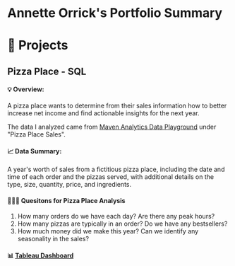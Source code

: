 # Annette Orrick's Portfolio Summary

# 📍 Projects

## Pizza Place - SQL 
#### 💡 Overview: 
A pizza place wants to determine from their sales information how to better increase net income and find actionable insights for the next year. 

The data I analyzed came from [Maven Analytics Data Playground](https://www.mavenanalytics.io/data-playground) under "Pizza Place Sales". 

#### 📈 Data Summary: 
A year's worth of sales from a fictitious pizza place, including the date and time of each order and the pizzas served, with additional details on the type, size, quantity, price, and ingredients.

#### 🙋🏻‍♂️ Quesitons for Pizza Place Analysis 
1. How many orders do we have each day? Are there any peak hours?
2. How many pizzas are typically in an order? Do we have any bestsellers?
3. How much money did we make this year? Can we identify any seasonality in the sales?

#### 📊 [Tableau Dashboard](https://public.tableau.com/app/profile/annette5795/viz/PizzaPlace-BestSellingPizzasbyCategory/PizzaPlaceSales2015) 


